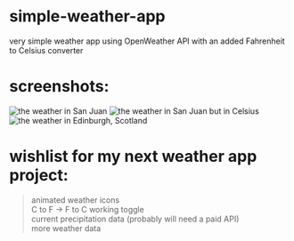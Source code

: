 # simple-weather-app
very simple weather app using OpenWeather API with an added Fahrenheit to Celsius converter

# screenshots:
![the weather in San Juan](https://github.com/frailuie/simple-weather-app/assets/147780973/e7ac40d8-2da7-41e1-84b1-528f1fdccfad)
![the weather in San Juan but in Celsius](https://github.com/frailuie/simple-weather-app/assets/147780973/b0b92cb9-1373-489e-adcf-29848479f56b)
![the weather in Edinburgh, Scotland](https://github.com/frailuie/simple-weather-app/assets/147780973/145b004e-4d5c-40da-a2f4-405bdaeaafeb)


# wishlist for my next weather app project:
>animated weather icons\
>C to F -> F to C working toggle\
>current precipitation data (probably will need a paid API)\
>more weather data

